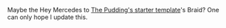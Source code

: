 Maybe the Hey Mercedes to [The Pudding's starter template](https://github.com/the-pudding/starter)'s Braid? One can only hope I update this.